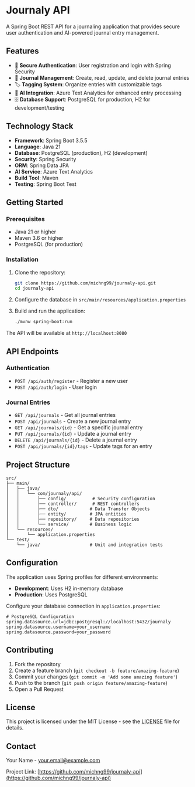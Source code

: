 # Journaly API

A Spring Boot REST API for a journaling application that provides secure user authentication and AI-powered journal entry management.

## Features

- 🔐 **Secure Authentication**: User registration and login with Spring Security
- 📝 **Journal Management**: Create, read, update, and delete journal entries
- 🏷️ **Tagging System**: Organize entries with customizable tags
- 🤖 **AI Integration**: Azure Text Analytics for enhanced entry processing
- 🗄️ **Database Support**: PostgreSQL for production, H2 for development/testing

## Technology Stack

- **Framework**: Spring Boot 3.5.5
- **Language**: Java 21
- **Database**: PostgreSQL (production), H2 (development)
- **Security**: Spring Security
- **ORM**: Spring Data JPA
- **AI Service**: Azure Text Analytics
- **Build Tool**: Maven
- **Testing**: Spring Boot Test

## Getting Started

### Prerequisites

- Java 21 or higher
- Maven 3.6 or higher
- PostgreSQL (for production)

### Installation

1. Clone the repository:
   ```bash
   git clone https://github.com/michng99/journaly-api.git
   cd journaly-api
   ```

2. Configure the database in `src/main/resources/application.properties`

3. Build and run the application:
   ```bash
   ./mvnw spring-boot:run
   ```

The API will be available at `http://localhost:8080`

## API Endpoints

### Authentication
- `POST /api/auth/register` - Register a new user
- `POST /api/auth/login` - User login

### Journal Entries
- `GET /api/journals` - Get all journal entries
- `POST /api/journals` - Create a new journal entry
- `GET /api/journals/{id}` - Get a specific journal entry
- `PUT /api/journals/{id}` - Update a journal entry
- `DELETE /api/journals/{id}` - Delete a journal entry
- `POST /api/journals/{id}/tags` - Update tags for an entry

## Project Structure

```
src/
├── main/
│   ├── java/
│   │   └── com/journaly/api/
│   │       ├── config/          # Security configuration
│   │       ├── controller/      # REST controllers
│   │       ├── dto/            # Data Transfer Objects
│   │       ├── entity/         # JPA entities
│   │       ├── repository/     # Data repositories
│   │       └── service/        # Business logic
│   └── resources/
│       └── application.properties
└── test/
    └── java/                   # Unit and integration tests
```

## Configuration

The application uses Spring profiles for different environments:

- **Development**: Uses H2 in-memory database
- **Production**: Uses PostgreSQL

Configure your database connection in `application.properties`:

```properties
# PostgreSQL Configuration
spring.datasource.url=jdbc:postgresql://localhost:5432/journaly
spring.datasource.username=your_username
spring.datasource.password=your_password
```

## Contributing

1. Fork the repository
2. Create a feature branch (`git checkout -b feature/amazing-feature`)
3. Commit your changes (`git commit -m 'Add some amazing feature'`)
4. Push to the branch (`git push origin feature/amazing-feature`)
5. Open a Pull Request

## License

This project is licensed under the MIT License - see the [LICENSE](LICENSE) file for details.

## Contact

Your Name - your.email@example.com

Project Link: [https://github.com/michng99/journaly-api](https://github.com/michng99/journaly-api)
